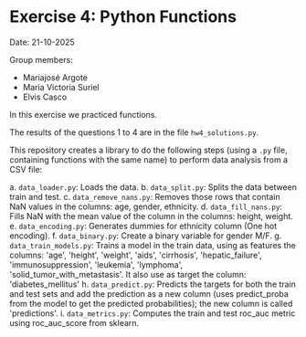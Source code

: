 # Exercise 4: Python Functions

Date: 21-10-2025

Group members:
- Mariajosé Argote
- Maria Victoria Suriel
- Elvis Casco

In this exercise we practiced functions.

The results of the questions 1 to 4 are in the file `hw4_solutions.py`.

This repository creates a library to do the following steps (using a `.py` file, containing functions with the same name) to perform data analysis from a CSV file:

a. `data_loader.py`: Loads the data.
b. `data_split.py`: Splits the data between train and test.
c. `data_remove_nans.py`: Removes those rows that contain NaN values in the columns: age, gender, ethnicity.
d. `data_fill_nans.py`: Fills NaN with the mean value of the column in the columns: height, weight.
e. `data_encoding.py`: Generates dummies for ethnicity column (One hot encoding).
f. `data_binary.py`: Create a binary variable for gender M/F.
g. `data_train_models.py`: Trains a model in the train data, using as features the columns: 'age', 'height', 'weight', 'aids', 'cirrhosis', 'hepatic_failure', 'immunosuppression', 'leukemia', 'lymphoma', 'solid_tumor_with_metastasis'. It also use as target the column: 'diabetes_mellitus'
h. `data_predict.py`: Predicts the targets for both the train and test sets and add the prediction as a new column (uses predict_proba from the model to get the predicted probabilities); the new column is called 'predictions'.
i. `data_metrics.py`: Computes the train and test roc_auc metric using roc_auc_score from sklearn.
